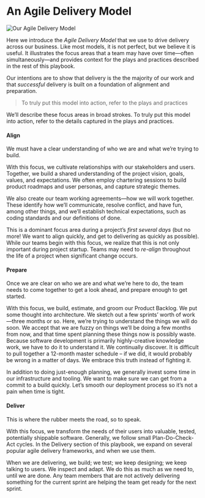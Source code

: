 # An Agile Delivery Model

![Our Agile Delivery Model](https://raw.github.boozallencsn.com/SYS-DEL-ACCT-GROUP/agile-playbook/master/graphics/04.031.16A_Agile_Model.png?token=AAAA-c5-kvX5M7g931o7g3nJBfddxxStks5XQzPqwA%3D%3D)

Here we introduce the _Agile Delivery Model_ that we use to drive delivery across our business. Like most models, it is not perfect, but we believe it is useful. It illustrates the focus areas that a team may have over time—often simultaneously—and provides context for the plays and practices described in the rest of this playbook.

Our intentions are to show that delivery is the the majority of our work and that _successful_ delivery is built on a foundation of alignment and preparation.

> To truly put this model into action, refer to the plays and practices

We’ll describe these focus areas in broad strokes.  To truly put this model into action, refer to the details captured in the plays and practices.

#### Align

We must have a clear understanding of who we are and what we’re trying to build.

With this focus, we cultivate relationships with our stakeholders and users. Together, we build a shared understanding of the project vision, goals, values, and expectations. We often employ chartering sessions to build product roadmaps and user personas, and capture strategic themes.

We also create our team working agreements—how we will work together.  These identify how we’ll communicate, resolve conflict, and have fun, among other things, and we’ll establish technical expectations, such as coding standards and our definitions of done.

This is a dominant focus area during a project’s _first several days_ (but no more! We want to align quickly, and get to delivering as quickly as possible). While our teams begin with this focus, we realize that this is not only important during project startup. Teams may need to _re-align_ throughout the life of a project when significant change occurs.

#### Prepare

Once we are clear on who we are and what we’re here to do, the team needs to come together to get a look ahead, and prepare enough to get started.

With this focus, we build, estimate, and groom our Product Backlog. We put some thought into architecture. We sketch out a few sprints’ worth of work—three months or so. Here, we’re trying to understand the things we will do soon. We accept that we are fuzzy on things we’ll be doing a few months from now, and that time spent planning these things now is possibly waste. Because software development is primarily highly-creative knowledge work, we have to do it to understand it. We continually discover. It is difficult to pull together a 12-month master schedule – if we did, it would probably be wrong in a matter of days. We embrace this truth instead of fighting it.

In addition to doing just-enough planning, we generally invest some time in our infrastructure and tooling.  We want to make sure we can get from a commit to a build quickly. Let’s smooth our deployment process so it’s not a pain when time is tight.

#### Deliver

This is where the rubber meets the road, so to speak.

With this focus, we transform the needs of their users into valuable, tested, potentially shippable software. Generally, we follow small Plan-Do-Check-Act cycles.  In the Delivery section of this playbook, we expand on several popular agile delivery frameworks, and when we use them.

When we are delivering, we build; we test; we keep designing; we keep talking to users. We inspect and adapt. We do this as much as we need to, until we are done. Any team members that are not actively delivering something for the current sprint are helping the team get ready for the next sprint.
